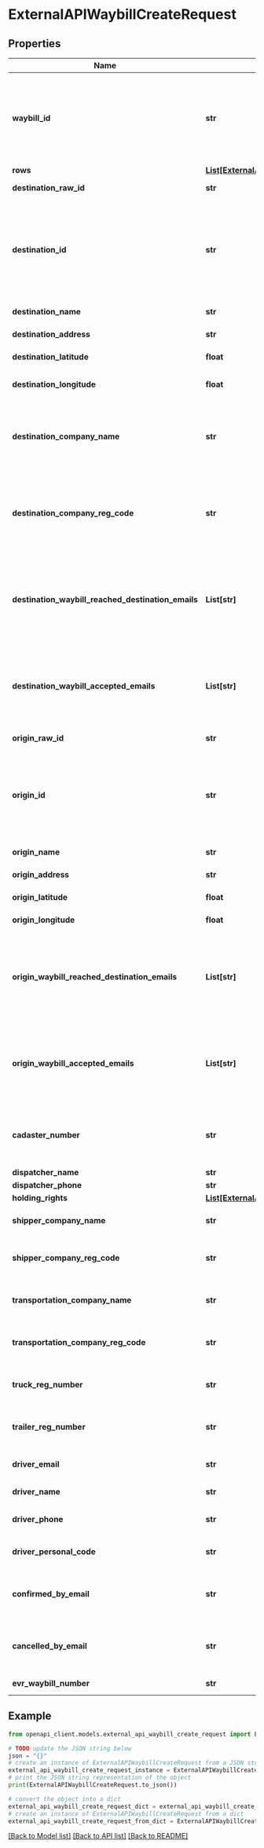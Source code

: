 # ExternalAPIWaybillCreateRequest


## Properties

Name | Type | Description | Notes
------------ | ------------- | ------------- | -------------
**waybill_id** | **str** | The external ID of the waybill. Usually &#x60;null&#x60; if waybill was created in Waybiller UI and not over Waybiller External API. | 
**rows** | [**List[ExternalAPIWaybillRowRequest]**](ExternalAPIWaybillRowRequest.md) | Waybill rows. | 
**destination_raw_id** | **str** | The ID of the destination. | [optional] 
**destination_id** | **str** | The external ID of the destination. Usually &#x60;null&#x60; if waybill was created in Waybiller UI and not over Waybiller External API. | [optional] 
**destination_name** | **str** | The name of the destination. | [optional] 
**destination_address** | **str** | The address of the destination. | [optional] 
**destination_latitude** | **float** | The latitude of the destination. | [optional] 
**destination_longitude** | **float** | The longitude of the destination. | [optional] 
**destination_company_name** | **str** | The name of the receiving company. Usually the owner company of the destination. | [optional] 
**destination_company_reg_code** | **str** | The registry code of the receiving company. Usually the owner company of the destination. | [optional] 
**destination_waybill_reached_destination_emails** | **List[str]** | Comma separated list of e-mail addresses to whom send an e-mail when waybill reaches destination. | [optional] 
**destination_waybill_accepted_emails** | **List[str]** | Comma separated list of e-mail addresses to whom send an e-mail when waybill is accepted. | [optional] 
**origin_raw_id** | **str** | The ID of the origin. | [optional] 
**origin_id** | **str** | The external ID of the origin. Usually &#x60;null&#x60; if waybill was created in Waybiller UI and not over Waybiller External API. | [optional] 
**origin_name** | **str** | The name of the origin. | [optional] 
**origin_address** | **str** | The address of the origin. | [optional] 
**origin_latitude** | **float** | The latitude of the origin. | [optional] 
**origin_longitude** | **float** | The longitude of the origin. | [optional] 
**origin_waybill_reached_destination_emails** | **List[str]** | Comma separated list of e-mail addresses to whom send an e-mail when waybill reaches destination. | [optional] 
**origin_waybill_accepted_emails** | **List[str]** | Comma separated list of e-mail addresses to whom send an e-mail when waybill is accepted. | [optional] 
**cadaster_number** | **str** | Cadaster number. Field is deprecated, please use &#x60;holding_rights&#x60; instead. | [optional] 
**dispatcher_name** | **str** |  | [optional] 
**dispatcher_phone** | **str** |  | [optional] 
**holding_rights** | [**List[ExternalAPIWaybillHoldingRightRequest]**](ExternalAPIWaybillHoldingRightRequest.md) |  | [optional] 
**shipper_company_name** | **str** | The name of the shipper company. | [optional] 
**shipper_company_reg_code** | **str** | The registry code of the shipper company. | [optional] 
**transportation_company_name** | **str** | The name of the transportation company. | 
**transportation_company_reg_code** | **str** | The registry code of the transportation company. | 
**truck_reg_number** | **str** | The registration number of the vehicle. | 
**trailer_reg_number** | **str** | The registration number of the trailer. | [optional] 
**driver_email** | **str** | The e-mail address of the driver user. | [optional] 
**driver_name** | **str** | The name of the driver. | [optional] 
**driver_phone** | **str** | The phone number of the driver. | [optional] 
**driver_personal_code** | **str** | The personal code of the driver. | [optional] 
**confirmed_by_email** | **str** | The e-mail address of the user that accepted the waybill. | [optional] 
**cancelled_by_email** | **str** | The e-mail address of the user that cancelled the waybill. | [optional] 
**evr_waybill_number** | **str** | EVR waybill number. | [optional] 

## Example

```python
from openapi_client.models.external_api_waybill_create_request import ExternalAPIWaybillCreateRequest

# TODO update the JSON string below
json = "{}"
# create an instance of ExternalAPIWaybillCreateRequest from a JSON string
external_api_waybill_create_request_instance = ExternalAPIWaybillCreateRequest.from_json(json)
# print the JSON string representation of the object
print(ExternalAPIWaybillCreateRequest.to_json())

# convert the object into a dict
external_api_waybill_create_request_dict = external_api_waybill_create_request_instance.to_dict()
# create an instance of ExternalAPIWaybillCreateRequest from a dict
external_api_waybill_create_request_from_dict = ExternalAPIWaybillCreateRequest.from_dict(external_api_waybill_create_request_dict)
```
[[Back to Model list]](../README.md#documentation-for-models) [[Back to API list]](../README.md#documentation-for-api-endpoints) [[Back to README]](../README.md)


